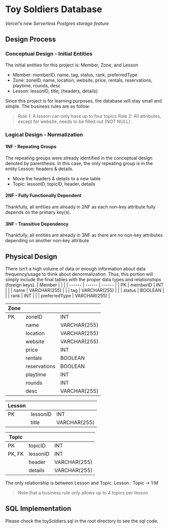 # Toy Soldiers Database
_Vercel's new Serverless Postgres storage feature_

## Design Process
### Conceptual Design - Initial Entities
The initial entities for this project is: Member, Zone, and Lesson
- Member: memberID, name, tag, status, rank, preferredType
- Zone: zoneID, name, location, website, price, rentals, reservations, playtime, rounds, desc
- Lesson: lessonID, title, (headers, details)

Since this project is for learning purposes, the database will stay small and simple.
The business rules are as follow:
> Rule 1: A lesson can only have up to four topics
> Rule 2: All attributes, except for website, needs to be filled out (NOT NULL)

### Logical Design - Normalization
#### 1NF - Repeating Groups
The repeating groups were already identified in the conceptual design denoted by parenthesis.
In this case, the only repeating group is in the entity Lesson: headers & details.
- Move the headers & details to a new table
- Topic: lessonID, topicID, header, details

#### 2NF - Fully Functionally Dependent
Thankfully, all entities are already in 2NF as each non-key attribute fully depends on the primary key(s).

#### 3NF - Transitive Dependency
Thankfully, all entities are already in 3NF as there are no non-key attributes depending on another non-key attribute

## Physical Design
There isn't a high volume of data or enough information about data frequency/usage to think about denormalization.
Thus, this portion will simply include the final tables with the proper data types and relationships (foreign keys).
| Member |  |  |
| ------ | ------ | ------ |
| PK | memberID | INT |
|  | name | VARCHAR(255) |
|  | tag | VARCHAR(255) |
|  | status | BOOLEAN |
|  | rank | INT |
|  | preferredType | VARCHAR(255) |

| Zone |  |  |
| ------ | ------ | ------ |
| PK | zoneID | INT |
|  | name | VARCHAR(255) |
|  | location | VARCHAR(255) |
|  | website | VARCHAR(255) |
|  | price | INT |
|  | rentals | BOOLEAN |
|  | reservations | BOOLEAN |
|  | playtime | INT |
|  | rounds | INT |
|  | desc | VARCHAR(255) |

| Lesson |  |  |
| ------ | ------ | ------ |
| PK | lessonID | INT |
|  | title | VARCHAR(255) |

| Topic |  |  |
| ------ | ------ | ------ |
| PK | topicID | INT |
| PK, FK | lessonID | INT |
|  | header | VARCHAR(255) |
|  | details | VARCHAR(255) |

The only relationship is between Lesson and Topic. 
Lesson : Topic -> 1:M

> Note that a business rule only allows up to 4 topics per lesson

## SQL Implementation
Please check the toySoldiers.sql in the root directory to see the sql code.